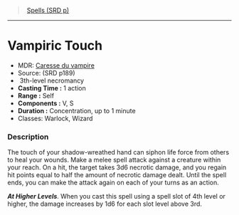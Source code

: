 ﻿---
!SpellItem
Name: Vampiric Touch
AltName: '[Caresse du vampire](hd_spells_caresse_du_vampire.md)'
Type: necromancy
Level: 3
CastingTime: 1 action
Range: Self
Components: V, S
Duration: Concentration, up to 1 minute
Classes: Warlock, Wizard
Family: SpellVO
Source: (SRD p189)
Id: spells_vo.md#vampiric-touch
ParentLink: spells_vo.md#spells-srd-p
ParentName: Spells (SRD p)
NameLevel: 1
Attributes:
  Name: Vampiric Touch
  Markdown: >+
    # <!--Name-->Vampiric Touch<!--/Name-->


    - MDR: <!--AltName-->[Caresse du vampire](hd_spells_caresse_du_vampire.md)<!--/AltName-->

    - Source: <!--Source-->(SRD p189)<!--/Source-->

    -  <!--Level-->3<!--/Level-->th-level <!--Type-->necromancy<!--/Type-->

    - **Casting Time :** <!--CastingTime-->1 action<!--/CastingTime-->

    - **Range :** <!--Range-->Self<!--/Range-->

    - **Components :** <!--Components-->V, S<!--/Components-->

    - **Duration :** <!--Duration-->Concentration, up to 1 minute<!--/Duration-->

    - Classes: <!--Classes-->Warlock, Wizard<!--/Classes-->


    ### Description


    The touch of your shadow-wreathed hand can siphon life force from others to heal your wounds. Make a melee spell attack against a creature within your reach. On a hit, the target takes 3d6 necrotic damage, and you regain hit points equal to half the amount of necrotic damage dealt. Until the spell ends, you can make the attack again on each of your turns as an action.


    **_At Higher Levels_**. When you cast this spell using a spell slot of 4th level or higher, the damage increases by 1d6 for each slot level above 3rd.

  AltName: '[Caresse du vampire](hd_spells_caresse_du_vampire.md)'
  Source: (SRD p189)
  Level: 3
  Type: necromancy
  CastingTime: 1 action
  Range: Self
  Components: V, S
  Duration: Concentration, up to 1 minute
  Classes: Warlock, Wizard
AttributesDictionary: >+
  Name: Vampiric Touch

  Markdown: >+

    # <!--Name-->Vampiric Touch<!--/Name-->





    - MDR: <!--AltName-->[Caresse du vampire](hd_spells_caresse_du_vampire.md)<!--/AltName-->



    - Source: <!--Source-->(SRD p189)<!--/Source-->



    -  <!--Level-->3<!--/Level-->th-level <!--Type-->necromancy<!--/Type-->



    - **Casting Time :** <!--CastingTime-->1 action<!--/CastingTime-->



    - **Range :** <!--Range-->Self<!--/Range-->



    - **Components :** <!--Components-->V, S<!--/Components-->



    - **Duration :** <!--Duration-->Concentration, up to 1 minute<!--/Duration-->



    - Classes: <!--Classes-->Warlock, Wizard<!--/Classes-->





    ### Description





    The touch of your shadow-wreathed hand can siphon life force from others to heal your wounds. Make a melee spell attack against a creature within your reach. On a hit, the target takes 3d6 necrotic damage, and you regain hit points equal to half the amount of necrotic damage dealt. Until the spell ends, you can make the attack again on each of your turns as an action.





    **_At Higher Levels_**. When you cast this spell using a spell slot of 4th level or higher, the damage increases by 1d6 for each slot level above 3rd.



  AltName: '[Caresse du vampire](hd_spells_caresse_du_vampire.md)'

  Source: (SRD p189)

  Level: 3

  Type: necromancy

  CastingTime: 1 action

  Range: Self

  Components: V, S

  Duration: Concentration, up to 1 minute

  Classes: Warlock, Wizard

---
> [Spells (SRD p)](srd_spells.md)

---

# Vampiric Touch

- MDR: [Caresse du vampire](hd_spells_caresse_du_vampire.md)
- Source: (SRD p189)
-  3th-level necromancy
- **Casting Time :** 1 action
- **Range :** Self
- **Components :** V, S
- **Duration :** Concentration, up to 1 minute
- Classes: Warlock, Wizard

### Description

The touch of your shadow-wreathed hand can siphon life force from others to heal your wounds. Make a melee spell attack against a creature within your reach. On a hit, the target takes 3d6 necrotic damage, and you regain hit points equal to half the amount of necrotic damage dealt. Until the spell ends, you can make the attack again on each of your turns as an action.

**_At Higher Levels_**. When you cast this spell using a spell slot of 4th level or higher, the damage increases by 1d6 for each slot level above 3rd.

